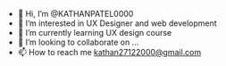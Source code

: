 - 👋 Hi, I’m @KATHANPATEL0000
- 👀 I’m interested in UX Designer and web development
- 🌱 I’m currently learning UX design course
- 💞️ I’m looking to collaborate on ...
- 📫 How to reach me kathan27122000@gmail.com

<!---
KATHANPATEL0000/KATHANPATEL0000 is a ✨ special ✨ repository because its `README.md` (this file) appears on your GitHub profile.
You can click the Preview link to take a look at your changes.
--->
